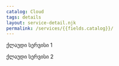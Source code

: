 ```yaml
---
catalog: Cloud
tags: details
layout: service-detail.njk
permalink: /services/{{fields.catalog}}/
---
```

ქლაუდი სერვისი 1 

ქლაუდი სერვისი 2

